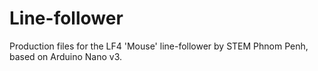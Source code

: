 # Line-follower
Production files for the LF4 'Mouse' line-follower by STEM Phnom Penh, based on Arduino Nano v3.
